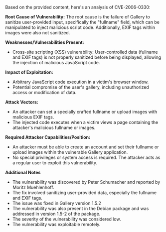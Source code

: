 Based on the provided content, here's an analysis of CVE-2006-0330:

**Root Cause of Vulnerability:**
The root cause is the failure of Gallery to sanitize user-provided input, specifically the "fullname" field, which can be manipulated to inject malicious script code. Additionally, EXIF tags within images were also not sanitized.

**Weaknesses/Vulnerabilities Present:**
- Cross-site scripting (XSS) vulnerability: User-controlled data (fullname and EXIF tags) is not properly sanitized before being displayed, allowing the injection of malicious JavaScript code.

**Impact of Exploitation:**
- Arbitrary JavaScript code execution in a victim's browser window.
- Potential compromise of the user's gallery, including unauthorized access or modification of data.

**Attack Vectors:**
- An attacker can set a specially crafted fullname or upload images with malicious EXIF tags.
- The injected code executes when a victim views a page containing the attacker's malicious fullname or images.

**Required Attacker Capabilities/Position:**
- An attacker must be able to create an account and set their fullname or upload images within the vulnerable Gallery application.
- No special privileges or system access is required. The attacker acts as a regular user to exploit this vulnerability.

**Additional Notes**
- The vulnerability was discovered by Peter Schumacher and reported by Moritz Muehlenhoff.
- The fix involved sanitizing user-provided data, especially the fullname and EXIF tags.
- The issue was fixed in Gallery version 1.5.2
- The vulnerability was also present in the Debian package and was addressed in version 1.5-2 of the package.
- The severity of the vulnerability was considered low.
- The vulnerability was exploitable remotely.